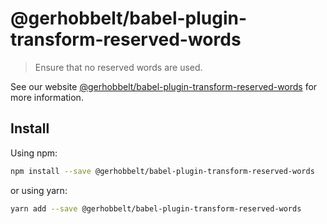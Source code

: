 # @gerhobbelt/babel-plugin-transform-reserved-words

> Ensure that no reserved words are used.

See our website [@gerhobbelt/babel-plugin-transform-reserved-words](https://babeljs.io/docs/en/next/babel-plugin-transform-reserved-words.html) for more information.

## Install

Using npm:

```sh
npm install --save @gerhobbelt/babel-plugin-transform-reserved-words
```

or using yarn:

```sh
yarn add --save @gerhobbelt/babel-plugin-transform-reserved-words
```
